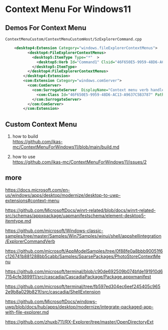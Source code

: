 # Context Menu For Windows11

## Demos For Context Menu

```
ContextMenuCustom/ContextMenuCustomHost/SzExplorerCommand.cpp
```

```xml
    <desktop4:Extension Category="windows.fileExplorerContextMenus">
          <desktop4:FileExplorerContextMenus>
            <desktop5:ItemType Type="*"  >
              <desktop5:Verb Id="Command1" Clsid="46F650E5-9959-48D6-AC13-A9637C5B3787" />
            </desktop5:ItemType>
          </desktop4:FileExplorerContextMenus>
        </desktop4:Extension>
        <com:Extension Category="windows.comServer">
          <com:ComServer>
            <com:SurrogateServer  DisplayName="Context menu verb handler">
              <com:Class Id="46F650E5-9959-48D6-AC13-A9637C5B3787" Path="ContextMenuHost.dll" ThreadingModel="STA"/>
            </com:SurrogateServer>
          </com:ComServer>
        </com:Extension>

```

## Custom Context Menu 

1. how to build   
https://github.com/ikas-mc/ContextMenuForWindows11/blob/main/build.md

2. how to use   
https://github.com/ikas-mc/ContextMenuForWindows11/issues/2



## more  

https://docs.microsoft.com/en-us/windows/apps/desktop/modernize/desktop-to-uwp-extensions#context-menu

https://github.com/MicrosoftDocs/winrt-related/blob/docs/winrt-related-src/schemas/appxpackage/uapmanifestschema/element-desktop5-itemtype.md

https://github.com/microsoft/Windows-classic-samples/tree/master/Samples/Win7Samples/winui/shell/appshellintegration/ExplorerCommandVerb

https://github.com/microsoft/AppModelSamples/tree/0f88fe0a8bbb90051f6c126741b881288bb5cabb/Samples/SparsePackages/PhotoStoreContextMenu

https://github.com/microsoft/terminal/blob/c90de692509b074bfde191910d67154cfe389911/src/cascadia/CascadiaPackage/Package.appxmanifest

https://github.com/microsoft/terminal/tree/fb597ed304ec6eef245405c9652e9b8a029b821f/src/cascadia/ShellExtension

https://github.com/MicrosoftDocs/windows-uwp/blob/docs/hub/apps/desktop/modernize/integrate-packaged-app-with-file-explorer.md

https://github.com/zhuxb711/RX-Explorer/tree/master/OpenDirectoryExt

